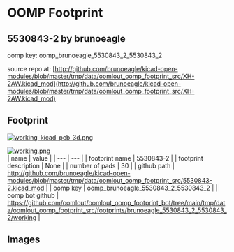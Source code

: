 # OOMP Footprint  
## 5530843-2  by brunoeagle  
  
oomp key: oomp_brunoeagle_5530843_2_5530843_2  
  
source repo at: [http://github.com/brunoeagle/kicad-open-modules/blob/master/tmp/data/oomlout_oomp_footprint_src/XH-2AW.kicad_mod](http://github.com/brunoeagle/kicad-open-modules/blob/master/tmp/data/oomlout_oomp_footprint_src/XH-2AW.kicad_mod)  
## Footprint  
  
[![working_kicad_pcb_3d.png](working_kicad_pcb_3d_600.png)](working_kicad_pcb_3d.png)  
  
[![working.png](working_600.png)](working.png)  
| name | value | 
| --- | --- | 
| footprint name | 5530843-2 | 
| footprint description | None | 
| number of pads | 30 | 
| github path | http://github.com/brunoeagle/kicad-open-modules/blob/master/tmp/data/oomlout_oomp_footprint_src/5530843-2.kicad_mod | 
| oomp key | oomp_brunoeagle_5530843_2_5530843_2 | 
| oomp bot github | https://github.com/oomlout/oomlout_oomp_footprint_bot/tree/main/tmp/data/oomlout_oomp_footprint_src/footprints/brunoeagle_5530843_2_5530843_2/working | 
## Images  
